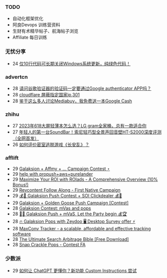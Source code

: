 ### TODO
-  自动化框架优化
-  阿良Devops 训练营资料
-  生财有术精华帖子、航海帖子浏览
-  Affiliate 每日训练

### 无忧分享
<!-- ruyo:START -->
-  24 [仅10行代码可长期关闭Windows系统更新，纯绿色代码！](https://51.ruyo.net/18440.html)<!-- ruyo:END -->

### advertcn
<!-- advertcn:START -->
-  28 [请问谷歌验证器的验证码一定要通过Google authenticator APP吗？](https://www.advertcn.com/forum.php?mod=viewthread&tid=111399)
-  28 [cloudflare 屏蔽指定国家ip,301](https://www.advertcn.com/forum.php?mod=viewthread&tid=111397)
-  28 [鉴于这么多人讨论Mediabuy，我免费送一本Google Cash](https://www.advertcn.com/forum.php?mod=viewthread&tid=111387)<!-- advertcn:END -->

### zhihu
<!-- zhihu:START -->
-  27 [2023年618大屏轻薄本怎么选？LG gram全家桶，总有一款适合你](http://zhuanlan.zhihu.com/p/632641888?utm_campaign=rss&utm_medium=rss&utm_source=rss&utm_content=title)
-  27 [年轻人的第一台SoundBar！索尼轻巧型全景声回音壁HT-S2000深度评测（全网首发）](http://zhuanlan.zhihu.com/p/630990296?utm_campaign=rss&utm_medium=rss&utm_source=rss&utm_content=title)
-  26 [如何评价密室逃脱游戏《长安乱》？](http://www.zhihu.com/question/563950552/answer/3045961312?utm_campaign=rss&utm_medium=rss&utm_source=rss&utm_content=title)<!-- zhihu:END -->

### afflift
<!-- afflift:START -->
-  29 [Galaksion + Affmy + ...  Campaign Contest ⋆](https://afflift.com/f/threads/galaksion-affmy-campaign-contest-%E2%8B%86.11225/)
-  29 [help with propush+aws+purelander](https://afflift.com/f/threads/help-with-propush-aws-purelander.11366/)
-  29 [Maximize Your ROI with ROIads - A Comprehensive Overview &lpar;10% Bonus!&rpar;](https://afflift.com/f/threads/maximize-your-roi-with-roiads-a-comprehensive-overview-10-bonus.11259/)
-  29 [Revcontent Follow Along - First Native Campaign](https://afflift.com/f/threads/revcontent-follow-along-first-native-campaign.10092/)
-  29 [💰🤑 Galaksion Push Contest + SOI Clickdealer 💰🤑](https://afflift.com/f/threads/%F0%9F%92%B0%F0%9F%A4%91-galaksion-push-contest-soi-clickdealer-%F0%9F%92%B0%F0%9F%A4%91.11340/)
-  29 [Galaksion + Golden Goose Push Campaign [Contest]](https://afflift.com/f/threads/galaksion-golden-goose-push-campaign-contest.11353/)
-  28 [Galaksion Contest: mVas and pops](https://afflift.com/f/threads/galaksion-contest-mvas-and-pops.11292/)
-  28 [🎉🎁  Galaksion Push + mVaS, Let the Party begin 💰🏆](https://afflift.com/f/threads/%F0%9F%8E%89%F0%9F%8E%81-galaksion-push-mvas-let-the-party-begin-%F0%9F%92%B0%F0%9F%8F%86.11229/)
-  28 [🔥 Galaksion Pops with Zeydoo 🖥️ Desktop Survey offer ⚡](https://afflift.com/f/threads/%F0%9F%94%A5-galaksion-pops-with-zeydoo-%F0%9F%96%A5%EF%B8%8F-desktop-survey-offer-%E2%9A%A1.11285/)
-  28 [MaxConv Tracker - a scalable, affordable and effective tracking software](https://afflift.com/f/threads/maxconv-tracker-a-scalable-affordable-and-effective-tracking-software.9941/)
-  28 [The Ultimate Search Arbitrage Bible [Free Download]](https://afflift.com/f/threads/the-ultimate-search-arbitrage-bible-free-download.10830/)
-  28 [Snap Crackle Pops - Contest FA](https://afflift.com/f/threads/snap-crackle-pops-contest-fa.11235/)<!-- afflift:END -->

### 少数派
<!-- sspai:START -->
-  29 [如何让 ChatGPT 更懂你？新功能 Custom Instructions 尝试](https://sspai.com/post/81470)<!-- sspai:END -->
